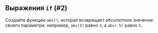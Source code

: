 ## Выражения `if` (#2)

Создайте функцию `abs()`, которая возвращает абсолютное значение своего параметра: например, `abs(3)` равно `3`, а `abs(-5)` равно `5`.